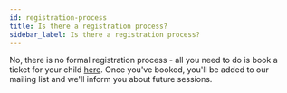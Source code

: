 ```yaml
---
id: registration-process
title: Is there a registration process?
sidebar_label: Is there a registration process?
---
```


No, there is no formal registration process - all you need to do is book a ticket for your child [here](https://northoffalydojo.xyz/sessions). Once you've booked, you'll be added to our mailing list and we'll inform you about future sessions. 
